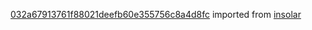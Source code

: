 [032a67913761f88021deefb60e355756c8a4d8fc](https://github.com/insolar/insolar/commit/032a67913761f88021deefb60e355756c8a4d8fc) imported from [insolar](https://github.com/insolar/insolar)
